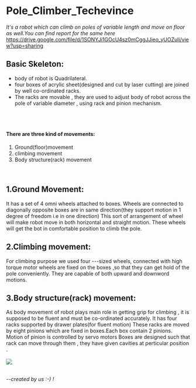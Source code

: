 # Pole_Climber_Techevince

<em>It's a robot which can climb on poles of variable length and move on floor as well.You can find report for the same here</em>
  https://drive.google.com/file/d/1SONYJi1GOcU4sz0mCggJJieo_yUOZuli/view?usp=sharing

<h2>Basic Skeleton:</h2>
<ul>
<li>body of robot is Quadrilateral.</li>
<li>four boxes of acrylic sheet(designed and cut by laser cutting) are joined by well co-ordinated racks.</li>
<li>The racks are movable , they are used to adjust body of robot across the pole of variable diameter , using rack and pinion mechanism.</li>
</ul>
<br>
<br>


<h4>There are three kind of movements:</h4>

<ol>
  <li>Ground(floor)movement</li>
  <li>climbing movement</li>
  <li>Body structure(rack) movement</li>
</ol>
<br>
<h2>1.Ground Movement:</h2>
It has a set of 4 omni wheels attached to boxes.
Wheels are connected to diagonally opposite boxes are in same direction(they support motion in 1 degree of freedom i.e in one direction)
This sort of arrangement of wheel will make robot move in both horizontal and straight motion.
These wheels will get the bot in comfortable position to climb the pole.
<br>
<h2>2.Climbing movement:</h2>
For climbing purpose we used four ---sized wheels, connected with high torque motor
wheels are fixed on the boxes ,so that they can get hold of the pole conveniently.
They are capable of both upward and downword motions.
<br>
<h2>3.Body structure(rack) movement:</h2>
As body movement of robot plays main role in getting grip for climbing , it is supposed to be fluent and must be co-ordinated accurately.
It has four racks supported by drawer plates(for fluent motion)
These racks are moved by eight pinions which are fixed in boxes.Each box contain 2 pinions.
Motion of pinion is controlled by servo motors
Boxes are designed such that rack can move through them , they have given cavities at perticular position .

<br>
<br>
<img src="https://user-images.githubusercontent.com/58730178/88639794-cda7de00-d0da-11ea-955a-add762f583d3.jpg">
<br>
<br>

<em> --created by us :-)  !<em>
